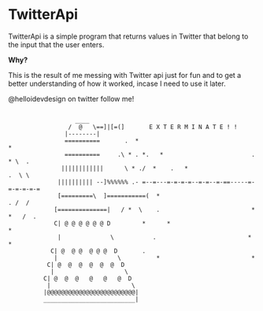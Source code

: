 # TwitterApi

TwitterApi is a simple program that returns values in Twitter that belong to the input that the user enters.



**Why?**

This is the result of me messing with Twitter api just for fun and to get a better understanding of how it worked, incase I need to use it later.

@helloidevdesign on twitter follow me!



















```

                   ____
                 /  @   \==]|[=(]       E X T E R M I N A T E ! !
                |--------|
                ==========       .  *                                     *
                ==========     .\ * . *.   *                         .    * \  .
               ||||||||||||      \ * ./  *    .   *                      .  \ \
              |||||||||| --]%%%%%% .- =--=---=-=-=-=--=-=--=-==-----=-=-=-=-=-=
              [=========\  ]===========(  *                             . /  /
             [==============|   / *  \    .                          *  *   /  .
             C| @ @ @ @ @ @ D         *      *                        *
              |              \           .                          *  *
            C| @  @ @  @ @ @  D       .
             |                 \          *                          *
           C| @  @  @  @  @  @  D
            |                    \ 
          C| @  @  @   @   @   @  D
           |                       \
          |@@@@@@@@@@@@@@@@@@@@@@@@@|
          __________________________|
```
